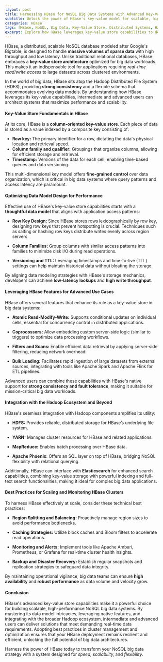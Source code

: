 ```yaml
---
layout: post  
title: Harnessing HBase for NoSQL Big Data Systems with Advanced Key-Value Store Capabilities  
subtitle: Unlock the power of HBase's key-value model for scalable, high-performance NoSQL big data applications  
categories: HBase  
tags: [HBase, NoSQL, Big Data, Key-Value Store, Distributed Systems, Hadoop, Data Scalability]  
excerpt: Explore how HBase leverages key-value store capabilities to deliver scalable, low-latency NoSQL solutions for big data systems, with technical insights for advanced users.  
---
```

HBase, a distributed, scalable NoSQL database modeled after Google's Bigtable, is designed to handle **massive volumes of sparse data** with high throughput and low latency. Unlike traditional relational databases, HBase embraces a **key-value store architecture** optimized for big data workloads. This makes it an indispensable tool for applications requiring *real-time read/write access* to large datasets across clustered environments.

In the world of big data, HBase sits atop the Hadoop Distributed File System (HDFS), providing **strong consistency** and a flexible schema that accommodates evolving data models. By understanding how HBase leverages its key-value capabilities, intermediate and advanced users can architect systems that maximize performance and scalability.

#### Key-Value Store Fundamentals in HBase

At its core, HBase is a **column-oriented key-value store**. Each piece of data is stored as a value indexed by a composite key consisting of:

- **Row key:** The primary identifier for a row, dictating the data's physical location and retrieval speed.
- **Column family and qualifier:** Groupings that organize columns, allowing for efficient storage and retrieval.
- **Timestamp:** Versions of the data for each cell, enabling time-based queries and data versioning.

This multi-dimensional key model offers **fine-grained control** over data organization, which is critical in big data systems where query patterns and access latency are paramount.

#### Optimizing Data Model Design for Performance

Effective use of HBase's key-value store capabilities starts with a **thoughtful data model** that aligns with application access patterns:

- **Row Key Design:** Since HBase stores rows lexicographically by row key, designing row keys that prevent hotspotting is crucial. Techniques such as salting or hashing row keys distribute writes evenly across region servers.
  
- **Column Families:** Group columns with similar access patterns into families to minimize disk I/O during read operations.

- **Versioning and TTL:** Leveraging timestamps and time-to-live (TTL) settings can help maintain historical data without bloating the storage.

By aligning data modeling strategies with HBase's storage mechanics, developers can achieve **low-latency lookups** and **high write throughput**.

#### Leveraging HBase Features for Advanced Use Cases

HBase offers several features that enhance its role as a key-value store in big data systems:

- **Atomic Read-Modify-Write:** Supports conditional updates on individual cells, essential for concurrency control in distributed applications.
  
- **Coprocossors:** Allow embedding custom server-side logic (similar to triggers) to optimize data processing workflows.
  
- **Filters and Scans:** Enable efficient data retrieval by applying server-side filtering, reducing network overhead.

- **Bulk Loading:** Facilitates rapid ingestion of large datasets from external sources, integrating with tools like Apache Spark and Apache Flink for ETL pipelines.

Advanced users can combine these capabilities with HBase's native support for **strong consistency and fault tolerance**, making it suitable for mission-critical big data workloads.

#### Integration with the Hadoop Ecosystem and Beyond

HBase's seamless integration with Hadoop components amplifies its utility:

- **HDFS:** Provides reliable, distributed storage for HBase’s underlying file system.
  
- **YARN:** Manages cluster resources for HBase and related applications.
  
- **MapReduce:** Enables batch processing over HBase data.
  
- **Apache Phoenix:** Offers an SQL layer on top of HBase, bridging NoSQL flexibility with relational querying.

Additionally, HBase can interface with **Elasticsearch** for enhanced search capabilities, combining key-value storage with powerful indexing and full-text search functionalities, making it ideal for complex big data applications.

#### Best Practices for Scaling and Monitoring HBase Clusters

To harness HBase effectively at scale, consider these technical best practices:

- **Region Splitting and Balancing:** Proactively manage region sizes to avoid performance bottlenecks.
  
- **Caching Strategies:** Utilize block caches and Bloom filters to accelerate read operations.
  
- **Monitoring and Alerts:** Implement tools like Apache Ambari, Prometheus, or Grafana for real-time cluster health insights.
  
- **Backup and Disaster Recovery:** Establish regular snapshots and replication strategies to safeguard data integrity.

By maintaining operational vigilance, big data teams can ensure **high availability** and **robust performance** as data volume and velocity grow.

#### Conclusion

HBase's advanced key-value store capabilities make it a powerful choice for building scalable, high-performance NoSQL big data systems. By mastering its data model intricacies, leveraging native features, and integrating with the broader Hadoop ecosystem, intermediate and advanced users can deliver solutions that meet demanding real-time data requirements. Adopting best practices in cluster management and optimization ensures that your HBase deployment remains resilient and efficient, unlocking the full potential of big data architectures.

Harness the power of HBase today to transform your NoSQL big data strategy with a system designed for *speed, scalability,* and *flexibility*.
